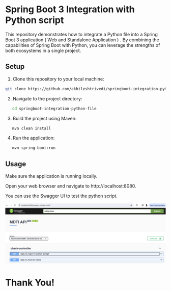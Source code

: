 # Spring Boot 3 Integration with Python script

This repository demonstrates how to integrate a Python file into a Spring Boot 3 application ( Web and Standalone Application ) . By combining the capabilities of Spring Boot with Python, you can leverage the strengths of both ecosystems in a single project.


## Setup

1. Clone this repository to your local machine:

```bash
git clone https://github.com/akhileshtrivedi/springboot-integration-python-file.git
``` 
2. Navigate to the project directory:

```sh
   cd springboot-integration-python-file
```     
3. Build the project using Maven:

```sh
   mvn clean install
```   
4. Run the application:

```sh
   mvn spring-boot:run
```


## Usage
Make sure the application is running locally.

Open your web browser and navigate to http://localhost:8080.

You can use the Swagger UI to test the python script.


![alt text](Spring-Python.png?raw=true)

# Thank You!